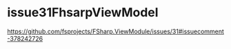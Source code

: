 # issue31FhsarpViewModel
https://github.com/fsprojects/FSharp.ViewModule/issues/31#issuecomment-378242726
